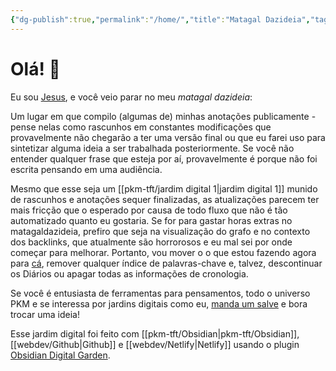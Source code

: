 ```yaml
---
{"dg-publish":true,"permalink":"/home/","title":"Matagal Dazideia","tags":["gardenEntry"]}
---
```



# Olá! 👋

Eu sou [Jesus](https://jesus.com.vc), e você veio parar no meu *matagal dazideia*: 

Um lugar em que compilo (algumas de) minhas anotações publicamente - pense nelas como rascunhos em constantes modificações que provavelmente não chegarão a ter uma versão final ou que eu farei uso para sintetizar alguma ideia a ser trabalhada posteriormente. Se você não entender qualquer frase que esteja por aí, provavelmente é porque não foi escrita pensando em uma audiência.

Mesmo que esse seja um [[pkm-tft/jardim digital 1\|jardim digital 1]] munido de rascunhos e anotações sequer finalizadas, as atualizações parecem ter mais fricção que o esperado por causa de todo fluxo que não é tão automatizado quanto eu gostaria. Se for para gastar horas extras no matagaldazideia, prefiro que seja na visualização do grafo e no contexto dos backlinks, que atualmente são horrorosos e eu mal sei por onde começar para melhorar. Portanto, vou mover o o que estou fazendo agora para [cá](https://www.jesus.com.vc/no-momento), remover qualquer índice de palavras-chave e, talvez, descontinuar os Diários ou apagar todas as informações de cronologia.

Se você é entusiasta de ferramentas para pensamentos, todo o universo PKM e se interessa por jardins digitais como eu, [manda um salve](elielguilhen@gmail.com) e bora trocar uma ideia!

Esse jardim digital foi feito com [[pkm-tft/Obsidian\|pkm-tft/Obsidian]], [[webdev/Github\|Github]] e [[webdev/Netlify\|Netlify]] usando o plugin [Obsidian Digital Garden](https://github.com/oleeskild/Obsidian-Digital-Garden).